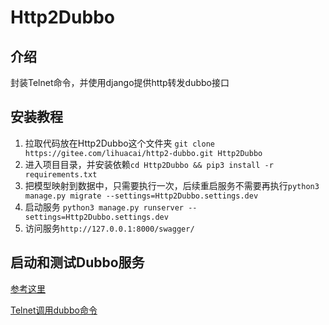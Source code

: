 # Http2Dubbo

## 介绍
封装Telnet命令，并使用django提供http转发dubbo接口

## 安装教程

1. 拉取代码放在Http2Dubbo这个文件夹 `git clone https://gitee.com/lihuacai/http2-dubbo.git Http2Dubbo`
2. 进入项目目录，并安装依赖`cd Http2Dubbo && pip3 install -r requirements.txt`
3. 把模型映射到数据中，只需要执行一次，后续重启服务不需要再执行`python3 manage.py migrate --settings=Http2Dubbo.settings.dev`
4. 启动服务 `python3 manage.py runserver --settings=Http2Dubbo.settings.dev`
5. 访问服务`http://127.0.0.1:8000/swagger/`



## 启动和测试Dubbo服务
[参考这里](https://github.com/lihuacai168/dubbo-docker.git)

[Telnet调用dubbo命令](http://dubbo.apache.org/zh-cn/docs/user/references/telnet.html)
